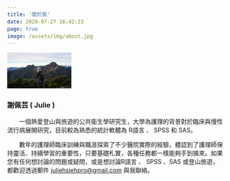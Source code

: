 ```yaml
---
title: '關於我'
date: 2020-07-27 16:42:23
page: true
image: /assets/img/about.jpg
---
```


<img src="../static/assets/img/mtJade/mt&me.jpg" width="150">

### 謝佩芸 ( Julie )

　　一個熱愛登山與旅遊的公共衛生學研究生，大學為護理的背景對於臨床與慢性流行病展開研究，目前較為熟悉的統計軟體為 R語言 、 SPSS 和 SAS。

　　數年的護理師臨床訓練與職涯探索了不少醫院實際的經驗，體認到了護理師保持靈活、持續學習的重要性，只要基礎札實，各種任務都一樣能夠手到擒來。如果您有任何想討論的問題或疑問，或是想討論R語言 、 SPSS 、SAS  或登山旅遊，都歡迎透過郵件 juliehsiehpro@gmail.com 與我聯絡。
